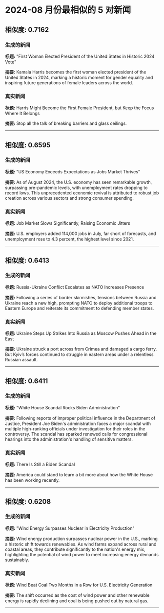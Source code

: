 # 2024-08 月份最相似的 5 对新闻

## 相似度: 0.7162

### 生成的新闻
**标题:** "First Woman Elected President of the United States in Historic 2024 Vote"

**摘要:** Kamala Harris becomes the first woman elected president of the United States in 2024, marking a historic moment for gender equality and inspiring future generations of female leaders across the world.

### 真实新闻
**标题:** Harris Might Become the First Female President, but Keep the Focus Where It Belongs

**摘要:** Stop all the talk of breaking barriers and glass ceilings.

---

## 相似度: 0.6595

### 生成的新闻
**标题:** "US Economy Exceeds Expectations as Jobs Market Thrives"

**摘要:** As of August 2024, the U.S. economy has seen remarkable growth, surpassing pre-pandemic levels, with unemployment rates dropping to record lows. This unprecedented economic revival is attributed to robust job creation across various sectors and strong consumer spending.

### 真实新闻
**标题:** Job Market Slows Significantly, Raising Economic Jitters

**摘要:** U.S. employers added 114,000 jobs in July, far short of forecasts, and unemployment rose to 4.3 percent, the highest level since 2021.

---

## 相似度: 0.6413

### 生成的新闻
**标题:** Russia-Ukraine Conflict Escalates as NATO Increases Presence

**摘要:** Following a series of border skirmishes, tensions between Russia and Ukraine reach a new high, prompting NATO to deploy additional troops to Eastern Europe and reiterate its commitment to defending member states.

### 真实新闻
**标题:** Ukraine Steps Up Strikes Into Russia as Moscow Pushes Ahead in the East

**摘要:** Ukraine struck a port across from Crimea and damaged a cargo ferry. But Kyiv’s forces continued to struggle in eastern areas under a relentless Russian assault.

---

## 相似度: 0.6411

### 生成的新闻
**标题:** "White House Scandal Rocks Biden Administration"

**摘要:** Following reports of improper political influence in the Department of Justice, President Joe Biden's administration faces a major scandal with multiple high-ranking officials under investigation for their roles in the controversy. The scandal has sparked renewed calls for congressional hearings into the administration's handling of sensitive matters.

### 真实新闻
**标题:** There Is Still a Biden Scandal

**摘要:** America could stand to learn a bit more about how the White House has been working recently.

---

## 相似度: 0.6208

### 生成的新闻
**标题:** "Wind Energy Surpasses Nuclear in Electricity Production"

**摘要:** Wind energy production surpasses nuclear power in the U.S., marking a historic shift towards renewables. As wind farms expand across rural and coastal areas, they contribute significantly to the nation's energy mix, highlighting the potential of wind power to meet increasing energy demands sustainably.

### 真实新闻
**标题:** Wind Beat Coal Two Months in a Row for U.S. Electricity Generation

**摘要:** The shift occurred as the cost of wind power and other renewable energy is rapidly declining and coal is being pushed out by natural gas.

---

